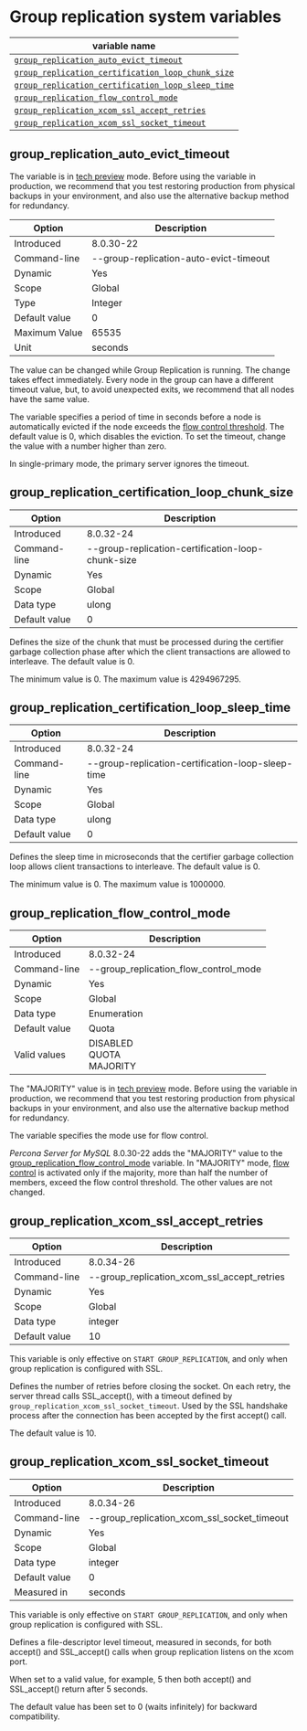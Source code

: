# Group replication system variables


| variable name |
|---|
| [`group_replication_auto_evict_timeout`](#group_replication_auto_evict_timeout) |
| [`group_replication_certification_loop_chunk_size`](#group_replication_certification_loop_chunk_size) |
| [`group_replication_certification_loop_sleep_time`](#group_replication_certification_loop_sleep_time) |
| [`group_replication_flow_control_mode`](#group_replication_flow_control_mode) |
| [`group_replication_xcom_ssl_accept_retries`](#group_replication_xcom_ssl_accept_retries) |
| [`group_replication_xcom_ssl_socket_timeout`](#group_replication_xcom_ssl_socket_timeout) |


## group_replication_auto_evict_timeout

The variable is in [tech preview](../glossary.md#tech-preview) mode. Before using the variable in production, we recommend that you test restoring production from physical backups in your environment, and also use the alternative backup method for redundancy.

| Option | Description |
|---|---|
| Introduced | 8.0.30-22 |
| Command-line |--group-replication-auto-evict-timeout  |
| Dynamic | Yes |
| Scope | Global |
| Type | Integer |
| Default value | 0 |
| Maximum Value | 65535  |
| Unit | seconds |

The value can be changed while Group Replication is running. The change takes effect immediately. Every node in the group can have a different timeout value, but, to avoid unexpected exits, we recommend that all nodes have the same value.

The variable specifies a period of time in seconds before a node is automatically evicted if the node exceeds the [flow control threshold](group-replication-flow-control.md). The default value is 0, which disables the eviction. To set the timeout, change the value with a number higher than zero.

In single-primary mode, the primary server ignores the timeout.

## group_replication_certification_loop_chunk_size

| Option | Description |
|---|---|
| Introduced | 8.0.32-24 |
| Command-line |--group-replication-certification-loop-chunk-size |
| Dynamic | Yes |
| Scope | Global |
| Data type | ulong |
| Default value | 0 |

Defines the size of the chunk that must be processed during the certifier garbage collection phase after which the client transactions are allowed to interleave. The default value is 0.

The minimum value is 0. The maximum value is 4294967295.

## group_replication_certification_loop_sleep_time

| Option | Description |
|---|---|
| Introduced | 8.0.32-24 |
| Command-line |--group-replication-certification-loop-sleep-time |
| Dynamic | Yes |
| Scope | Global |
| Data type | ulong |
| Default value | 0 |

Defines the sleep time in microseconds that the certifier garbage collection loop allows client transactions to interleave. The default value is 0.

The minimum value is 0. The maximum value is 1000000.

## group_replication_flow_control_mode

| Option | Description |
|---|---|
| Introduced | 8.0.32-24 |
| Command-line |--group_replication_flow_control_mode |
| Dynamic | Yes |
| Scope | Global |
| Data type | Enumeration |
| Default value | Quota |
| Valid values | DISABLED <br> QUOTA <br> MAJORITY |

The "MAJORITY" value is in [tech preview](../glossary.md#tech-preview) mode. Before using the variable in production, we recommend that you test restoring production from physical backups in your environment, and also use the alternative backup method for redundancy.

The variable specifies the mode use for flow control.

*Percona Server for MySQL* 8.0.30-22 adds the "MAJORITY" value to the [group_replication_flow_control_mode](https://dev.mysql.com/doc/refman/8.0/en/group-replication-options.html#sysvar_group_replication_flow_control_mode) variable. In "MAJORITY" mode, [flow control](group-replication-flow-control.md) is activated only if the majority, more than half the number of members, exceed the flow control threshold. The other values are not changed.

## group_replication_xcom_ssl_accept_retries

| Option | Description |
|---|---|
| Introduced | 8.0.34-26 |
| Command-line |--group_replication_xcom_ssl_accept_retries |
| Dynamic | Yes |
| Scope | Global |
| Data type | integer |
| Default value | 10 |

This variable is only effective on `START GROUP_REPLICATION`, and only when group replication is
configured with SSL.

Defines the number of retries before closing the socket. On each retry, the server thread calls SSL_accept(), with a timeout defined by `group_replication_xcom_ssl_socket_timeout`. Used by the SSL handshake process after the connection has been accepted by the first accept() call.

The default value is 10.

## group_replication_xcom_ssl_socket_timeout

| Option | Description |
|---|---|
| Introduced | 8.0.34-26 |
| Command-line |--group_replication_xcom_ssl_socket_timeout |
| Dynamic | Yes |
| Scope | Global |
| Data type | integer |
| Default value | 0 |
| Measured in | seconds |

This variable is only effective on `START GROUP_REPLICATION`, and only when group replication is
configured with SSL.

Defines a file-descriptor level timeout, measured in seconds, for both accept() and SSL_accept() calls when group replication listens on the xcom port.

When set to a valid value, for example, 5 then both accept() and
SSL_accept() return after 5 seconds. 

The default value has been set to 0 (waits infinitely) for backward compatibility.